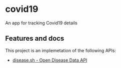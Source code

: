 # covid19

An app for tracking Covid19 details

## Features and docs

This project is an implemetation of the following APIs:

- [disease.sh - Open Disease Data API](https://disease.sh/) 


